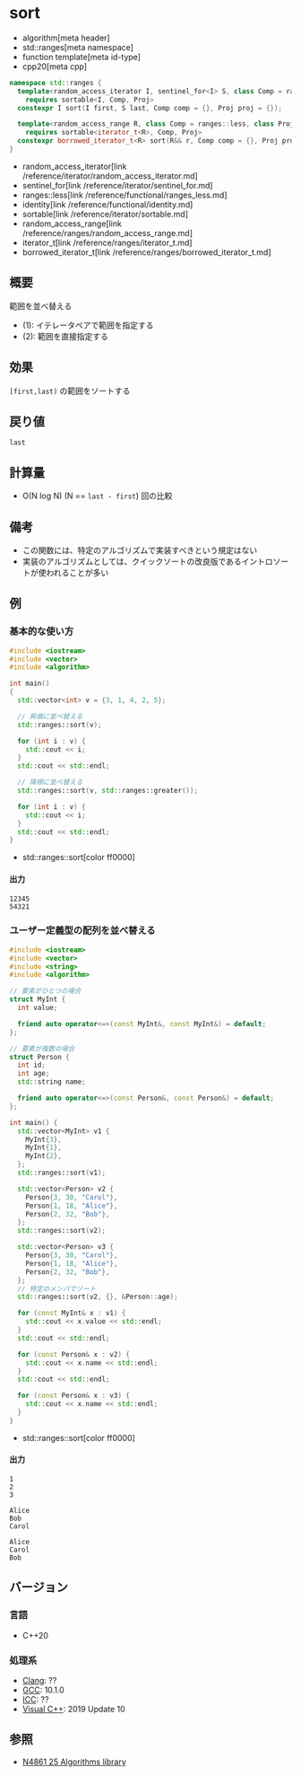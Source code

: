 # sort
* algorithm[meta header]
* std::ranges[meta namespace]
* function template[meta id-type]
* cpp20[meta cpp]

```cpp
namespace std::ranges {
  template<random_access_iterator I, sentinel_for<I> S, class Comp = ranges::less, class Proj = identity>
    requires sortable<I, Comp, Proj>
  constexpr I sort(I first, S last, Comp comp = {}, Proj proj = {});            // (1)

  template<random_access_range R, class Comp = ranges::less, class Proj = identity>
    requires sortable<iterator_t<R>, Comp, Proj>
  constexpr borrowed_iterator_t<R> sort(R&& r, Comp comp = {}, Proj proj = {}); // (2)
}
```
* random_access_iterator[link /reference/iterator/random_access_iterator.md]
* sentinel_for[link /reference/iterator/sentinel_for.md]
* ranges::less[link /reference/functional/ranges_less.md]
* identity[link /reference/functional/identity.md]
* sortable[link /reference/iterator/sortable.md]
* random_access_range[link /reference/ranges/random_access_range.md]
* iterator_t[link /reference/ranges/iterator_t.md]
* borrowed_iterator_t[link /reference/ranges/borrowed_iterator_t.md]

## 概要
範囲を並べ替える

* (1): イテレータペアで範囲を指定する
* (2): 範囲を直接指定する

## 効果
`[first,last)` の範囲をソートする

## 戻り値
`last`

## 計算量
- O(N log N) (N == `last - first`) 回の比較

## 備考
- この関数には、特定のアルゴリズムで実装すべきという規定はない
- 実装のアルゴリズムとしては、クイックソートの改良版であるイントロソートが使われることが多い

## 例
### 基本的な使い方
```cpp example
#include <iostream>
#include <vector>
#include <algorithm>

int main()
{
  std::vector<int> v = {3, 1, 4, 2, 5};

  // 昇順に並べ替える
  std::ranges::sort(v);

  for (int i : v) {
    std::cout << i;
  }
  std::cout << std::endl;

  // 降順に並べ替える
  std::ranges::sort(v, std::ranges::greater());

  for (int i : v) {
    std::cout << i;
  }
  std::cout << std::endl;
}
```
* std::ranges::sort[color ff0000]

#### 出力
```
12345
54321
```

### ユーザー定義型の配列を並べ替える
```cpp example
#include <iostream>
#include <vector>
#include <string>
#include <algorithm>

// 要素がひとつの場合
struct MyInt {
  int value;

  friend auto operator<=>(const MyInt&, const MyInt&) = default;
};

// 要素が複数の場合
struct Person {
  int id;
  int age;
  std::string name;

  friend auto operator<=>(const Person&, const Person&) = default;
};

int main() {
  std::vector<MyInt> v1 {
    MyInt{3},
    MyInt{1},
    MyInt{2},
  };
  std::ranges::sort(v1);

  std::vector<Person> v2 {
    Person{3, 30, "Carol"},
    Person{1, 18, "Alice"},
    Person{2, 32, "Bob"},
  };
  std::ranges::sort(v2);

  std::vector<Person> v3 {
    Person{3, 30, "Carol"},
    Person{1, 18, "Alice"},
    Person{2, 32, "Bob"},
  };
  // 特定のメンバでソート
  std::ranges::sort(v2, {}, &Person::age);

  for (const MyInt& x : v1) {
    std::cout << x.value << std::endl;
  }
  std::cout << std::endl;

  for (const Person& x : v2) {
    std::cout << x.name << std::endl;
  }
  std::cout << std::endl;

  for (const Person& x : v3) {
    std::cout << x.name << std::endl;
  }
}
```
* std::ranges::sort[color ff0000]

#### 出力
```
1
2
3

Alice
Bob
Carol

Alice
Carol
Bob
```

## バージョン
### 言語
- C++20

### 処理系
- [Clang](/implementation.md#clang): ??
- [GCC](/implementation.md#gcc): 10.1.0
- [ICC](/implementation.md#icc): ??
- [Visual C++](/implementation.md#visual_cpp): 2019 Update 10

## 参照
- [N4861 25 Algorithms library](https://timsong-cpp.github.io/cppwp/n4861/algorithms)
